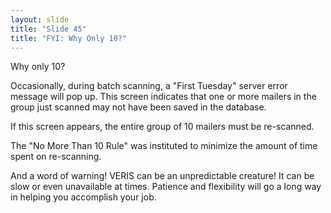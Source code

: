 ```yaml
---
layout: slide
title: "Slide 45"
title: "FYI: Why Only 10?"
---
```


Why only 10?

Occasionally, during batch scanning, a "First Tuesday" server error message will pop up. This screen indicates that one or more mailers in the group just scanned may not have been saved in the database.

If this screen appears, the entire group of 10 mailers must be re-scanned.

The "No More Than 10 Rule" was instituted to minimize the amount of time spent on re-scanning.

And a word of warning! VERIS can be an unpredictable creature! It can be slow or even unavailable at times. Patience and flexibility will go a long way in helping you accomplish your job.
